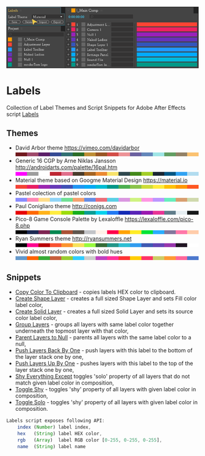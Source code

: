 ![Clean SL](img/Themes.gif)

# Labels #

Collection of Label Themes and Script Snippets for Adobe After Effects script [Labels](https://aescripts.com/labels/)

## Themes ##

* David Arbor theme <https://vimeo.com/davidarbor> [![button](img/theme_david_arbor.png)](zip/Themes/David%20Arbor.theme.zip)
* Generic 16 CGP by Arne Niklas Jansson <http://androidarts.com/palette/16pal.htm> [![button](img/theme_generic_16_cgp.png)](zip/Themes/Generic%2016%20CGP.theme.zip)
* Material theme based on Googme Material Design <https://material.io> [![button](img/theme_material.png)](zip/Themes/Material.theme.zip)
* Pastel colection of pastel colors [![button](img/theme_pastel.png)](zip/Themes/Pastel.theme.zip)
* Paul Conigliaro theme <http://conigs.com> [![button](img/theme_paul_conigliaro.png)](zip/Themes/Paul%20Conigliaro.theme.zip)
* Pico-8 Game Console Palette by Lexaloffle <https://lexaloffle.com/pico-8.php> [![button](img/theme_pico8.png)](zip/Themes/Pico-8.theme.zip)
* Ryan Summers theme <http://ryansummers.net> [![button](img/theme_ryan_summers.png)](zip/Themes/Ryan%20Summers.theme.zip)
* Vivid almost random colors with bold hues [![button](img/theme_vivid.png)](zip/Themes/Vivid.theme.zip)

## Snippets ##

* [Copy Color To Clipboard](Snippets/Copy%20Color%20To%20Clipboard.js) - copies labels HEX color to clipboard.
* [Create Shape Layer](Snippets/Create%20Shape%20Layer.js) - creates a full sized Shape Layer and sets Fill color label color,
* [Create Solid Layer](Snippets/Create%20Solid%20Layer.js) - creates a full sized Solid Layer and sets its source color label color,
* [Group Layers](Snippets/Group%20Layers.js) - groups all layers with same label color together underneath the topmost layer with that color,
* [Parent Layers to Null](Snippets/Parent%20Layers%20to%20Null.js) - parents all layers with the same label color to a null,
* [Push Layers Back By One](Snippets/Push%20Layers%20Back%20By%20One.js) - push layers with this label to the bottom of the layer stack one by one,
* [Push Layers Up By One](Snippets/Push%20Layers%20Up%20By%20One.js) - pushes layers with this label to the top of the layer stack one by one,
* [Shy Everything Except](Snippets/Shy%20Everything%20Except.js) toggles 'solo' property of all layers that do not match given label color in composition,
* [Toggle Shy](Snippets/Toggle%20Shy.js) - toggles 'shy' property of all layers with given label color in composition,
* [Toggle Solo](Snippets/Toggle%20Solo.jsURL) - toggles 'shy' property of all layers with given label color in composition.

``` javascript
Labels script exposes following API:
    index (Number) label index,
    hex   (String) label HEX color,
    rgb   (Array)  label RGB color [0-255, 0-255, 0-255],
    name  (String) label name
```